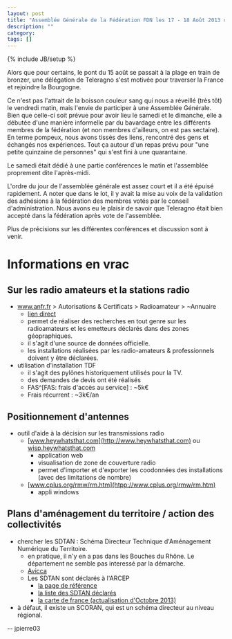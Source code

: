 ```yaml
---
layout: post
title: "Assemblée Générale de la Fédération FDN les 17 - 18 Août 2013 chez Pclight89"
description: ""
category: 
tags: []
---
```

{% include JB/setup %}

Alors que pour certains, le pont du 15 août se passait à la plage en train de bronzer, une délégation de Teleragno s'est motivée pour traverser la France et rejoindre la Bourgogne.

Ce n'est pas l'attrait de la boisson couleur sang qui nous a réveillé (très tôt) le vendredi matin, mais l'envie de participer à une Assemblée Générale.
Bien que celle-ci soit prévue pour avoir lieu le samedi et le dimanche, elle a débutée d'une manière informelle par du bavardage entre les différents membres de la fédération (et non membres d'ailleurs, on est pas sectaire).
En terme pompeux, nous avons tissés des liens, rencontré des gens et échangés nos expériences.
Tout ça autour d'un repas prévu pour "une petite quinzaine de personnes" qui s'est fini à une quarantaine.

Le samedi était dédié à une partie conférences le matin et l'assemblée proprement dite l'après-midi.
 
L'ordre du jour de l'assemblée générale est assez court et il a été épuisé rapidement.
A noter que dans le lot, il y avait la mise au voix de la validation des adhésions à la fédération des membres votés par le conseil d'administration.
Nous avons eu le plaisir de savoir que Teleragno était bien accepté dans la fédération après vote de l'assemblée.

Plus de précisions sur les différentes conférences et discussion sont à venir.

# Informations en vrac

## Sur les radio amateurs et la stations radio

* www.anfr.fr > Autorisations & Certificats > Radioamateur > ~Annuaire
	* [lien direct](http://amatpres.anfr.fr/presentation.do?reqCode=annuaire)
	* permet de réaliser des recherches en tout genre sur les radioamateurs et les emetteurs déclarés dans des zones géopraphiques.
	* il s'agit d'une source de données officielle.
	* les installations réalisées par les radio-amateurs & professionnels doivent y être déclarées. 
* utilisation d'installation TDF
	* il s'agit des pylônes historiquement utilisés pour la TV.
	* des demandes de devis ont été réalisés
	* FAS^[FAS: frais d'accès au service] : ~5k€
	* Frais récurrent : ~3k€/an

## Positionnement d'antennes

* outil d'aide à la décision sur les transmissions radio
	* [www.heywhatsthat.com](http://www.heywhatsthat.com) ou [wisp.heywhatsthat.com](http://wisp.heywhatsthat.com)
		* application web
		* visualisation de zone de couverture radio
		* permet d'importer et d'exporter les coodonnées des installations (avec des limitations de nombre)
	* [www.cplus.org/rmw/rm.htm](htpp://www.cplus.org/rmw/rm.htm)
		* appli windows

## Plans d'aménagement du territoire / action des collectivités

* chercher les SDTAN : Schéma Directeur Technique d'Aménagement Numérique du Territoire.
	* en pratique, il n'y en a pas dans les Bouches du Rhône. Le département ne semble pas interessé par la démarche.
	* [Avicca](http://www.avicca.org/SDTAN,2380.html)
	* Les SDTAN sont déclarés à l'ARCEP
		* [la page de référence](http://www.arcep.fr/index.php?id=11339)
		* [la liste des SDTAN déclarés](http://www.arcep.fr/index.php?id=10463)
		* [la carte de france (actualisation d'Octobre 2013)](http://www.arcep.fr/fileadmin/reprise/dossiers/collectivites/SDTAN/Carte_SDTAN_Octobre_2013_.pdf)
* à défaut, il existe un SCORAN, qui est un schéma directeur au niveau régional.


-- 
jpierre03
